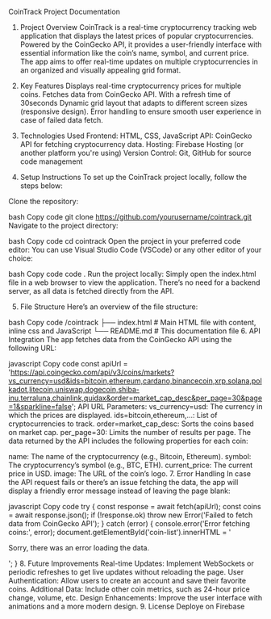 CoinTrack Project Documentation
1. Project Overview
CoinTrack is a real-time cryptocurrency tracking web application that displays the latest prices of popular cryptocurrencies. Powered by the CoinGecko API, it provides a user-friendly interface with essential information like the coin’s name, symbol, and current price. The app aims to offer real-time updates on multiple cryptocurrencies in an organized and visually appealing grid format.

2. Key Features
Displays real-time cryptocurrency prices for multiple coins.
Fetches data from CoinGecko API. With a refresh time of 30seconds
Dynamic grid layout that adapts to different screen sizes (responsive design).
Error handling to ensure smooth user experience in case of failed data fetch.
3. Technologies Used
Frontend: HTML, CSS, JavaScript
API: CoinGecko API for fetching cryptocurrency data.
Hosting: Firebase Hosting (or another platform you're using)
Version Control: Git, GitHub for source code management
4. Setup Instructions
To set up the CoinTrack project locally, follow the steps below:

Clone the repository:

bash
Copy code
git clone https://github.com/yourusername/cointrack.git
Navigate to the project directory:

bash
Copy code
cd cointrack
Open the project in your preferred code editor: You can use Visual Studio Code (VSCode) or any other editor of your choice:

bash
Copy code
code .
Run the project locally: Simply open the index.html file in a web browser to view the application. There’s no need for a backend server, as all data is fetched directly from the API.

5. File Structure
Here’s an overview of the file structure:

bash
Copy code
/cointrack
├── index.html        # Main HTML file with content, inline css and JavaScript
└── README.md         # This documentation file
6. API Integration
The app fetches data from the CoinGecko API using the following URL:

javascript
Copy code
const apiUrl = 'https://api.coingecko.com/api/v3/coins/markets?vs_currency=usd&ids=bitcoin,ethereum,cardano,binancecoin,xrp,solana,polkadot,litecoin,uniswap,dogecoin,shiba-inu,terraluna,chainlink,quidax&order=market_cap_desc&per_page=30&page=1&sparkline=false';
API URL Parameters:
vs_currency=usd: The currency in which the prices are displayed.
ids=bitcoin,ethereum,...: List of cryptocurrencies to track.
order=market_cap_desc: Sorts the coins based on market cap.
per_page=30: Limits the number of results per page.
The data returned by the API includes the following properties for each coin:

name: The name of the cryptocurrency (e.g., Bitcoin, Ethereum).
symbol: The cryptocurrency’s symbol (e.g., BTC, ETH).
current_price: The current price in USD.
image: The URL of the coin’s logo.
7. Error Handling
In case the API request fails or there’s an issue fetching the data, the app will display a friendly error message instead of leaving the page blank:

javascript
Copy code
try {
  const response = await fetch(apiUrl);
  const coins = await response.json();
  if (!response.ok) throw new Error('Failed to fetch data from CoinGecko API');
} catch (error) {
  console.error('Error fetching coins:', error);
  document.getElementById('coin-list').innerHTML = '<p>Sorry, there was an error loading the data.</p>';
}
8. Future Improvements
Real-time Updates: Implement WebSockets or periodic refreshes to get live updates without reloading the page.
User Authentication: Allow users to create an account and save their favorite coins.
Additional Data: Include other coin metrics, such as 24-hour price change, volume, etc.
Design Enhancements: Improve the user interface with animations and a more modern design.
9. License
Deploye on Firebase
